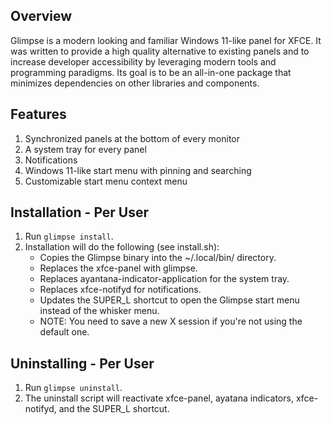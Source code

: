 ## Overview

Glimpse is a modern looking and familiar Windows 11-like panel for XFCE.  It was written to provide a high quality alternative to existing panels and to increase developer accessibility by leveraging modern tools and programming paradigms.  Its goal is to be an all-in-one package that minimizes dependencies on other libraries and components.

## Features

1. Synchronized panels at the bottom of every monitor
2. A system tray for every panel
3. Notifications
4. Windows 11-like start menu with pinning and searching
5. Customizable start menu context menu

## Installation - Per User

1. Run ```glimpse install```.
2. Installation will do the following (see install.sh):
   * Copies the Glimpse binary into the ~/.local/bin/ directory.
   * Replaces the xfce-panel with glimpse.
   * Replaces ayantana-indicator-application for the system tray.
   * Replaces xfce-notifyd for notifications.
   * Updates the SUPER_L shortcut to open the Glimpse start menu instead of the whisker menu.
   * NOTE: You need to save a new X session if you're not using the default one.

## Uninstalling - Per User

1. Run ```glimpse uninstall```.
2. The uninstall script will reactivate xfce-panel, ayatana indicators, xfce-notifyd, and the SUPER_L shortcut.
